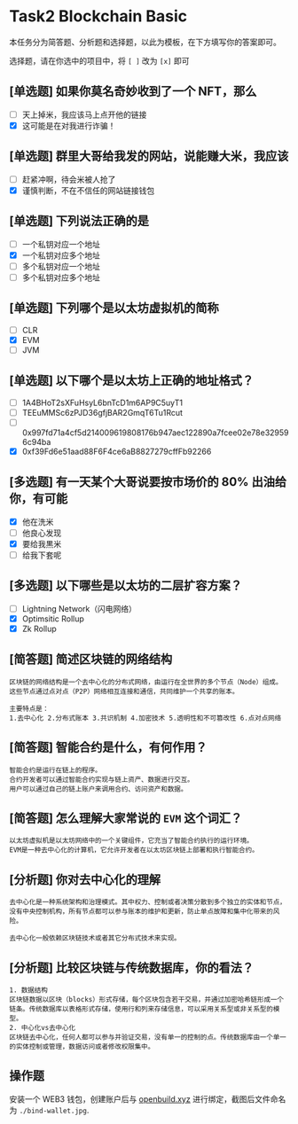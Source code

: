 # Task2 Blockchain Basic

本任务分为简答题、分析题和选择题，以此为模板，在下方填写你的答案即可。

选择题，请在你选中的项目中，将 `[ ]` 改为 `[x]` 即可

## [单选题] 如果你莫名奇妙收到了一个 NFT，那么

- [ ] 天上掉米，我应该马上点开他的链接
- [x] 这可能是在对我进行诈骗！

## [单选题] 群里大哥给我发的网站，说能赚大米，我应该

- [ ] 赶紧冲啊，待会米被人抢了
- [x] 谨慎判断，不在不信任的网站链接钱包

## [单选题] 下列说法正确的是

- [ ] 一个私钥对应一个地址
- [x] 一个私钥对应多个地址
- [ ] 多个私钥对应一个地址
- [ ] 多个私钥对应多个地址

## [单选题] 下列哪个是以太坊虚拟机的简称

- [ ] CLR
- [x] EVM
- [ ] JVM

## [单选题] 以下哪个是以太坊上正确的地址格式？

- [ ] 1A4BHoT2sXFuHsyL6bnTcD1m6AP9C5uyT1
- [ ] TEEuMMSc6zPJD36gfjBAR2GmqT6Tu1Rcut
- [ ] 0x997fd71a4cf5d214009619808176b947aec122890a7fcee02e78e329596c94ba
- [x] 0xf39Fd6e51aad88F6F4ce6aB8827279cffFb92266

## [多选题] 有一天某个大哥说要按市场价的 80% 出油给你，有可能

- [x] 他在洗米
- [ ] 他良心发现
- [x] 要给我黒米
- [ ] 给我下套呢

## [多选题] 以下哪些是以太坊的二层扩容方案？

- [ ] Lightning Network（闪电网络）
- [x] Optimsitic Rollup
- [x] Zk Rollup

## [简答题] 简述区块链的网络结构

```
区块链的网络结构是一个去中心化的分布式网络，由运行在全世界的多个节点（Node）组成。
这些节点通过点对点（P2P）网络相互连接和通信，共同维护一个共享的账本。

主要特点是：
1.去中心化 2.分布式账本 3.共识机制 4.加密技术 5.透明性和不可篡改性 6.点对点网络
```

## [简答题] 智能合约是什么，有何作用？

```
智能合约是运行在链上的程序。
合约开发者可以通过智能合约实现与链上资产、数据进行交互。
用户可以通过自己的链上账户来调用合约、访问资产和数据。
```

## [简答题] 怎么理解大家常说的 `EVM` 这个词汇？

```
以太坊虚拟机是以太坊网络中的一个关键组件，它充当了智能合约执行的运行环境。
EVM是一种去中心化的计算机，它允许开发者在以太坊区块链上部署和执行智能合约。
```

## [分析题] 你对去中心化的理解

```
去中心化是一种系统架构和治理模式。其中权力、控制或者决策分散到多个独立的实体和节点，没有中央控制机构，所有节点都可以参与账本的维护和更新，防止单点故障和集中化带来的风险。

去中心化一般依赖区块链技术或者其它分布式技术来实现。
```

## [分析题] 比较区块链与传统数据库，你的看法？

```
1. 数据结构
区块链数据以区块（blocks）形式存储，每个区块包含若干交易，并通过加密哈希链形成一个链条。传统数据库以表格形式存储，使用行和列来存储信息，可以采用关系型或非关系型的模型。
2. 中心化vs去中心化
区块链去中心化，任何人都可以参与并验证交易，没有单一的控制的点。传统数据库由一个单一的实体控制或管理，数据访问或者修改权限集中。
```

## 操作题

安装一个 WEB3 钱包，创建账户后与 [openbuild.xyz](https://openbuild.xyz/profile) 进行绑定，截图后文件命名为 `./bind-wallet.jpg`.